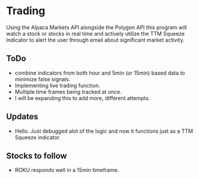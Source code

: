 # Trading
Using the Alpaca Markets API alongside the Polygon API this program will watch a stock or stocks in real time and actively utilize the TTM Squeeze Indicator to alert the user through email about significant market activity.

## ToDo
* combine indicators from both hour and 5min (or 15min) based data to minimize false signals.
* Implementing live trading function.
* Multiple time frames being tracked at once.
* I will be expanding this to add more, different attempts. 

## Updates
* Hello. Just debugged alot of the logic and now it functions just as a TTM Squeeze indicator.

## Stocks to follow
* ROKU responds well in a 15min timeframe.